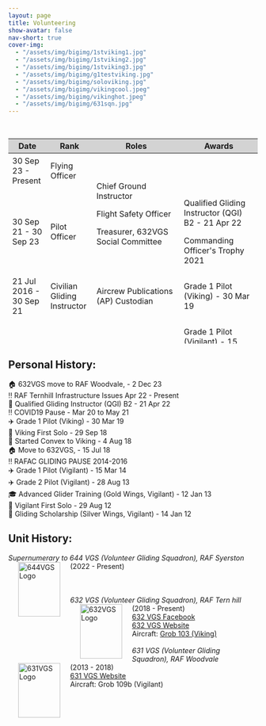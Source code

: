 ```yaml
---
layout: page
title: Volunteering
show-avatar: false
nav-short: true
cover-img:
  - "/assets/img/bigimg/1stviking1.jpg"
  - "/assets/img/bigimg/1stviking2.jpg"
  - "/assets/img/bigimg/1stviking3.jpg"
  - "/assets/img/bigimg/g1testviking.jpg"
  - "/assets/img/bigimg/soloviking.jpg"
  - "/assets/img/bigimg/vikingcool.jpeg"
  - "/assets/img/bigimg/vikinghot.jpeg"
  - "/assets/img/bigimg/631sqn.jpg"
---
```

<div class="absolute top-0 right-0 select-none floating-action flex flex-col items-end z-[60]">
<div class="flex flex-row items-center">
<div class="ml-1 flex">&nbsp;</div>
</div>
</div>
<table style="height: 414px;" data-source-line="16">
<thead data-source-line="16">
<tr class="highlight-line" style="height: 18px; background-color: #d3d3d3;" data-source-line="16">
<th style="height: 18px; width: 62px;">Date</th>
<th style="height: 18px; width: 78px;">Rank</th>
<th style="height: 18px; width: 177px;">Roles</th>
<th style="height: 18px; width: 151px;">Awards</th>
</tr>
</thead>
<tbody data-source-line="18">
<tr class="" style="height: 72px;" data-source-line="18">
<td style="height: 72px; width: 62px;">30 Sep 23 - Present</td>
<td style="height: 72px; width: 78px;">Flying Officer</td>
<td style="height: 72px; width: 177px;" rowspan="2">
<p>Chief Ground Instructor</p>
<p>Flight Safety Officer</p>
<p>Treasurer, 632VGS Social Committee</p>
</td>
<td style="height: 72px; width: 151px;">&nbsp;</td>
</tr>
<tr class="" style="height: 54px;" data-source-line="19">
<td style="height: 54px; width: 62px;">
<p>30 Sep 21 - 30 Sep 23</p>
</td>
<td style="height: 54px; width: 78px;">Pilot Officer</td>
<td style="height: 54px; width: 151px;">
<p>Qualified Gliding Instructor (QGI) B2 - 21 Apr 22</p>
<p>Commanding Officer's Trophy 2021</p>
</td>
</tr>
<tr class="" style="height: 72px;" data-source-line="20">
<td style="height: 72px; width: 62px;">21 Jul 2016 - 30 Sep 21</td>
<td style="height: 72px; width: 78px;">Civilian Gliding Instructor</td>
<td style="height: 72px; width: 177px;">Aircrew Publications (AP) Custodian</td>
<td style="height: 72px; width: 151px;">Grade 1 Pilot (Viking) - 30 Mar 19</td>
</tr>
<tr class="" style="height: 72px;" data-source-line="21">
<td style="height: 72px; width: 62px;">23 Aug 13 - 21 Jul 16</td>
<td style="height: 72px; width: 78px;">Flight Staff Cadet</td>
<td style="height: 72px; width: 177px;">Under Training - Graded Pilot Workup</td>
<td style="height: 72px; width: 151px;">
<p>Grade 1 Pilot (Vigilant) - 15 Mar 14</p>
<p>Grade 2 Pilot (Vigilant) - 28 Aug 13</p>
</td>
</tr>
<tr class="" style="height: 72px;" data-source-line="22">
<td style="height: 72px; width: 62px;">14 Jan 12 - 12 Jan 13</td>
<td style="height: 72px; width: 78px;">Cadet Flight Sergeant</td>
<td style="height: 72px; width: 177px;">Advanced Glider Training</td>
<td style="height: 72px; width: 151px;">Gold Wings - 12 Jan 13</td>
</tr>
<tr class="" style="height: 54px;" data-source-line="23">
<td style="height: 54px; width: 62px;">1 Oct 11 - 14 Jan 12</td>
<td style="height: 54px; width: 78px;">Cadet Sergeant</td>
<td style="height: 54px; width: 177px;">Gliding Scholarship</td>
<td style="height: 54px; width: 151px;">Silver Wings - 14 Jan 12</td>
</tr>
<tr>
<td style="width: 62px;">5 May 10</td>
<td style="width: 78px;">Cadet Corporal</td>
<td style="width: 177px;">&nbsp;</td>
<td style="width: 151px;">Master Cadet - 23 Mar 11<br />Senior Cadet - 26 Nov 10</td>
</tr>
<tr>
<td style="width: 62px;">24 Oct 08</td>
<td style="width: 78px;">Enrolled as Air Cadet</td>
<td style="width: 177px;">&nbsp;</td>
<td style="width: 151px;">
<p>Leading Cadet - 22 Jun 09<br />First Class Cadet - 28 Jan 09</p>
</td>
</tr>
<tr>
<td style="width: 62px;">19 Sep 08</td>
<td style="width: 78px;">On Probation Air Cadet</td>
<td style="width: 177px;">&nbsp;</td>
<td style="width: 151px;">&nbsp;</td>
</tr>
</tbody>
</table>

## Personal History:
:house: 632VGS move to RAF Woodvale,  - 2 Dec 23  
:bangbang: RAF Ternhill Infrastructure Issues Apr 22 - Present  
:page_with_curl: Qualified Gliding Instructor (QGI) B2 - 21 Apr 22  
:bangbang: COVID19 Pause - Mar 20 to May 21  
:airplane: Grade 1 Pilot (Viking) - 30 Mar 19  
:tada: Viking First Solo - 29 Sep 18  
:twisted_rightwards_arrows: Started Convex to Viking - 4 Aug 18  
:house: Move to 632VGS,  - 15 Jul 18  
:bangbang: RAFAC GLIDING PAUSE 2014-2016  
:airplane: Grade 1 Pilot (Vigilant) - 15 Mar 14  
:airplane: Grade 2 Pilot (Vigilant) - 28 Aug 13  
:mortar_board: Advanced Glider Training (Gold Wings, Vigilant) - 12 Jan 13  
:tada: Vigilant First Solo - 29 Aug 12  
:school_satchel: Gliding Scholarship (Silver Wings, Vigilant) - 14 Jan 12  

## Unit History:
_Supernumerary to 644 VGS (Volunteer Gliding Squadron), RAF Syerston_  
<img src="https://b-kennedy0.github.io/assets/img/logos/644vgscrest.png" alt="644VGS Logo" width="85" height="110" style="float:left; border-width: 25px; margin-right: 20px; margin-left: 20px;"/>
(2022 - Present)  
<br><br><br>
_632 VGS (Volunteer Gliding Squadron), RAF Tern hill_  
<img src="https://b-kennedy0.github.io/assets/img/logos/632vgscrest.png" alt="632VGS Logo" width="85" height="110" style="float:left; border-width: 25px; margin-right: 20px; margin-left: 20px;"/>
(2018 - Present)  
[632 VGS Facebook](https://www.facebook.com/632SqnVGS/)  
[632 VGS Website](https://632vgs.co.uk/)   
Aircraft: [Grob 103 (Viking)](https://www.raf.mod.uk/aircraft/viking-t1/)  
<br>
_631 VGS (Volunteer Gliding Squadron), RAF Woodvale_  
<img src="https://b-kennedy0.github.io/assets/img/logos/631vgscrest.png" alt="631VGS Logo" width="85" height="110" style="float:left; border-width: 25px; margin-right: 20px; margin-left: 20px;"/>
(2013 - 2018)  
[631 VGS Website](http://631vgs.com/)  
Aircraft: Grob 109b (Vigilant)